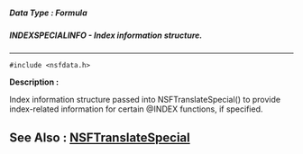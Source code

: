 ##### Data Type : Formula
##### INDEXSPECIALINFO - Index information structure.
---
```
#include <nsfdata.h>
```
**Description :**

Index information structure passed into NSFTranslateSpecial() to provide 
index-related information for certain @INDEX functions, if specified.

**See Also :**
[NSFTranslateSpecial](/reference/Func/NSFTranslateSpecial)
---
